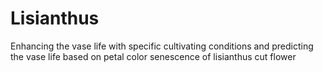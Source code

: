 # Lisianthus
Enhancing the vase life with specific cultivating conditions and predicting the vase life based on petal color senescence of lisianthus cut flower
